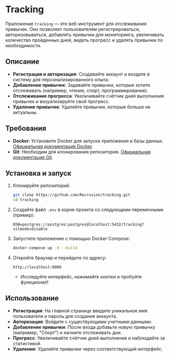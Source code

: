 # Tracking

Приложение `tracking` — это веб-инструмент для отслеживания привычек. Оно позволяет пользователям регистрироваться, авторизовываться, добавлять привычки для мониторинга, увеличивать количество пройденных дней, видеть прогресс и удалять привычки по необходимости.

## Описание

- **Регистрация и авторизация**: Создавайте аккаунт и входите в систему для персонализированного опыта.
- **Добавление привычек**: Задавайте привычки, которые хотите отслеживать (например, чтение, спорт, программирование).
- **Отслеживание прогресса**: Увеличивайте счётчик дней выполнения привычек и визуализируйте свой прогресс.
- **Удаление привычек**: Удаляйте привычки, которые больше не актуальны.

## Требования

- **Docker**: Установите Docker для запуска приложения и базы данных. [Официальная документация Docker](https://docs.docker.com/get-docker/).
- **Git**: Необходим для клонирования репозитория. [Официальная документация Git](https://git-scm.com/book/en/v2/Getting-Started-Installing-Git).

## Установка и запуск

1. Клонируйте репозиторий:
   ```bash
   git clone https://github.com/Recrusion/tracking.git
   cd tracking
   ```

2. Создайте файл `.env` в корне проекта со следующими переменными (пример):
   ```
   DSN=postgres://postgres:postgres@localhost:5432/tracking?sslmode=disable
   ```

3. Запустите приложение с помощью Docker Compose:
   ```bash
   docker-compose up -d --build
   ```

4. Откройте браузер и перейдите по адресу:
   ```
   http://localhost:8080
   ```
   - Исследуйте интерфейс, нажимайте кнопки и пробуйте функционал!

## Использование

- **Регистрация**: На главной странице введите уникальное имя пользователя и пароль для создания аккаунта.
- **Авторизация**: Войдите с существующими учетными данными.
- **Добавление привычки**: После входа добавьте новую привычку (например, "Спорт") и начните отслеживать дни.
- **Прогресс**: Увеличивайте счётчик дней выполнения и наблюдайте за статистикой.
- **Удаление**: Удаляйте привычки через соответствующий интерфейс.
